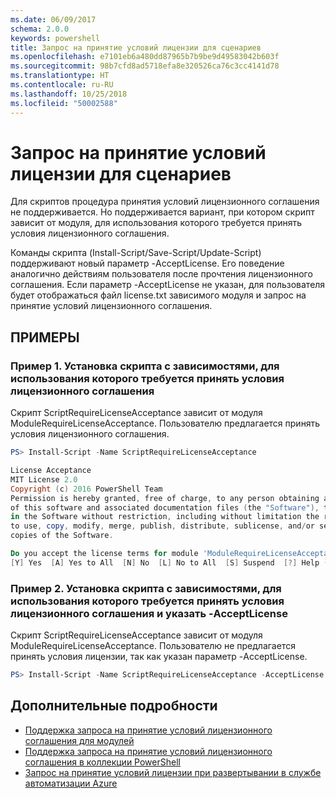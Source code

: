 ```yaml
---
ms.date: 06/09/2017
schema: 2.0.0
keywords: powershell
title: Запрос на принятие условий лицензии для сценариев
ms.openlocfilehash: e7101eb6a480dd87965b7b9be9d49583042b603f
ms.sourcegitcommit: 98b7cfd8ad5718efa8e320526ca76c3cc4141d78
ms.translationtype: HT
ms.contentlocale: ru-RU
ms.lasthandoff: 10/25/2018
ms.locfileid: "50002588"
---
```

# <a name="requiring-license-acceptance-for-scripts"></a>Запрос на принятие условий лицензии для сценариев

Для скриптов процедура принятия условий лицензионного соглашения не поддерживается. Но поддерживается вариант, при котором скрипт зависит от модуля, для использования которого требуется принять условия лицензионного соглашения.

Команды скрипта (Install-Script/Save-Script/Update-Script) поддерживают новый параметр -AcceptLicense. Его поведение аналогично действиям пользователя после прочтения лицензионного соглашения. Если параметр -AcceptLicense не указан, для пользователя будет отображаться файл license.txt зависимого модуля и запрос на принятие условий лицензионного соглашения.

## <a name="examples"></a>ПРИМЕРЫ

### <a name="example-1-install-script-with-dependencies-requiring-license-acceptance"></a>Пример 1. Установка скрипта с зависимостями, для использования которого требуется принять условия лицензионного соглашения

Скрипт ScriptRequireLicenseAcceptance зависит от модуля ModuleRequireLicenseAcceptance. Пользователю предлагается принять условия лицензионного соглашения.

```PowerShell
PS> Install-Script -Name ScriptRequireLicenseAcceptance

License Acceptance
MIT License 2.0
Copyright (c) 2016 PowerShell Team
Permission is hereby granted, free of charge, to any person obtaining a copy
of this software and associated documentation files (the "Software"), to deal
in the Software without restriction, including without limitation the rights
to use, copy, modify, merge, publish, distribute, sublicense, and/or sell
copies of the Software.

Do you accept the license terms for module 'ModuleRequireLicenseAcceptance'.
[Y] Yes  [A] Yes to All  [N] No  [L] No to All  [S] Suspend  [?] Help (default is "N"):
```

### <a name="example-2-install-script-with-dependencies-requiring-license-acceptance-and--acceptlicense"></a>Пример 2. Установка скрипта с зависимостями, для использования которого требуется принять условия лицензионного соглашения и указать -AcceptLicense

Скрипт ScriptRequireLicenseAcceptance зависит от модуля ModuleRequireLicenseAcceptance. Пользователю не предлагается принять условия лицензии, так как указан параметр -AcceptLicense.

```PowerShell
PS> Install-Script -Name ScriptRequireLicenseAcceptance -AcceptLicense
```

## <a name="more-details"></a>Дополнительные подробности

- [Поддержка запроса на принятие условий лицензионного соглашения для модулей](module-license-acceptance.md)
- [Поддержка запроса на принятие условий лицензионного соглашения в коллекции PowerShell](../how-to/working-with-packages/packages-that-require-license-acceptance.md)
- [Запрос на принятие условий лицензии при развертывании в службе автоматизации Azure](../how-to/working-with-packages/deploy-to-azure-automation.md)
